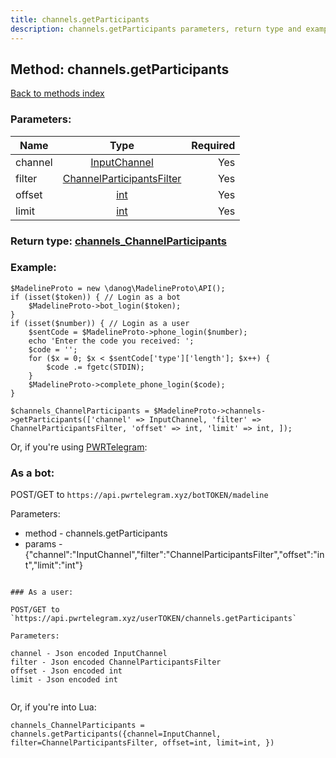 ```yaml
---
title: channels.getParticipants
description: channels.getParticipants parameters, return type and example
---
```

## Method: channels.getParticipants  
[Back to methods index](index.md)


### Parameters:

| Name     |    Type       | Required |
|----------|:-------------:|---------:|
|channel|[InputChannel](../types/InputChannel.md) | Yes|
|filter|[ChannelParticipantsFilter](../types/ChannelParticipantsFilter.md) | Yes|
|offset|[int](../types/int.md) | Yes|
|limit|[int](../types/int.md) | Yes|


### Return type: [channels\_ChannelParticipants](../types/channels_ChannelParticipants.md)

### Example:


```
$MadelineProto = new \danog\MadelineProto\API();
if (isset($token)) { // Login as a bot
    $MadelineProto->bot_login($token);
}
if (isset($number)) { // Login as a user
    $sentCode = $MadelineProto->phone_login($number);
    echo 'Enter the code you received: ';
    $code = '';
    for ($x = 0; $x < $sentCode['type']['length']; $x++) {
        $code .= fgetc(STDIN);
    }
    $MadelineProto->complete_phone_login($code);
}

$channels_ChannelParticipants = $MadelineProto->channels->getParticipants(['channel' => InputChannel, 'filter' => ChannelParticipantsFilter, 'offset' => int, 'limit' => int, ]);
```

Or, if you're using [PWRTelegram](https://pwrtelegram.xyz):

### As a bot:

POST/GET to `https://api.pwrtelegram.xyz/botTOKEN/madeline`

Parameters:

* method - channels.getParticipants
* params - {"channel":"InputChannel","filter":"ChannelParticipantsFilter","offset":"int","limit":"int"}

```

### As a user:

POST/GET to `https://api.pwrtelegram.xyz/userTOKEN/channels.getParticipants`

Parameters:

channel - Json encoded InputChannel
filter - Json encoded ChannelParticipantsFilter
offset - Json encoded int
limit - Json encoded int


```

Or, if you're into Lua:

```
channels_ChannelParticipants = channels.getParticipants({channel=InputChannel, filter=ChannelParticipantsFilter, offset=int, limit=int, })
```

